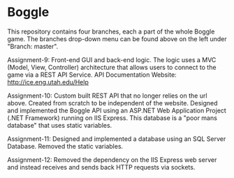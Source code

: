 # Boggle

This repository contains four branches, each a part of the whole Boggle game. The branches drop-down menu can be found above on the left under "Branch: master".


Assignment-9: Front-end GUI and back-end logic. The logic uses a MVC (Model, View, Controller) architecture that allows users to connect to the game via a REST API Service.
API Documentation Website: http://ice.eng.utah.edu/Help


Assignment-10: Custom built REST API that no longer relies on the url above. Created from scratch to be independent of the website. Designed and implemented the Boggle API using an ASP.NET Web Application Project (.NET Framework) running on IIS Express. This database is a "poor mans database" that uses static variables.


Assignment-11:  Designed and implemented a database using an SQL Server Database. Removed the static variables.


Assignment-12: Removed the dependency on the IIS Express web server and instead receives and sends back HTTP requests via sockets.
